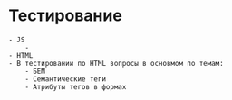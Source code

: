 # Тестирование 
	- JS
		- 
	- HTML
	- В тестировании по HTML вопросы в основмом по темам:
		- БЕМ
		- Семантические теги
		- Атрибуты тегов в формах